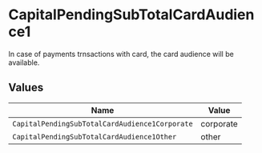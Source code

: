# CapitalPendingSubTotalCardAudience1

In case of payments trnsactions with card, the card audience will be available.


## Values

| Name                                           | Value                                          |
| ---------------------------------------------- | ---------------------------------------------- |
| `CapitalPendingSubTotalCardAudience1Corporate` | corporate                                      |
| `CapitalPendingSubTotalCardAudience1Other`     | other                                          |